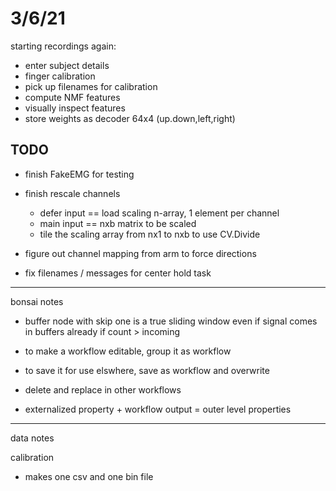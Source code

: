 # 3/6/21

starting recordings again:

- enter subject details
- finger calibration
- pick up filenames for calibration
- compute NMF features
- visually inspect features
- store weights as decoder 64x4 (up.down,left,right)
 

## TODO

- finish FakeEMG for testing 
- finish rescale channels
	- defer input == load scaling n-array, 1 element per channel
	- main input == nxb matrix to be scaled
	- tile the scaling array from nx1 to nxb to use CV.Divide

- figure out channel mapping from arm to force directions

- fix filenames / messages for center hold task

--- 

bonsai notes
- buffer node with skip one is a true sliding window even if signal comes in buffers already
if count > incoming
- to make a workflow editable, group it as workflow
- to save it for use elswhere, save as workflow and overwrite
- delete and replace in other workflows

- externalized property + workflow output = outer level properties


--- 

data notes

calibration
- makes one csv and one bin file